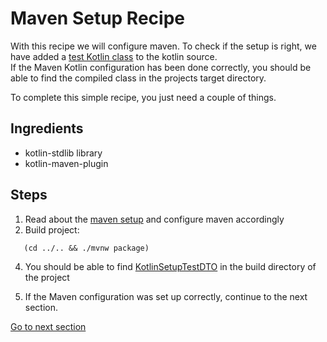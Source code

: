 # Maven Setup Recipe

With this recipe we will configure maven. To check if the setup is right, we have added
a [test Kotlin class](../../../recipe-java/src/main/kotlin/nl/rabobank/kotlinmovement/recipes/KotlinSetupTestDTO.kt) to the kotlin
source.  
If the Maven Kotlin configuration has been done correctly, you should be able to find the compiled class in the projects
target directory.

To complete this simple recipe, you just need a couple of things.

## Ingredients

- kotlin-stdlib library
- kotlin-maven-plugin

## Steps

1) Read about the [maven setup](MAVEN_SETUP.md) and configure maven accordingly
2) Build project:

```shell
   (cd ../.. && ./mvnw package)
   ```

4) You should be able to
   find [KotlinSetupTestDTO](../../recipe-java/target/classes/nl/rabobank/kotlinmovement/recipes/KotlinSetupTestDTO.class) in the
   build directory of the project

6) If the Maven configuration was set up correctly, continue to the next section.

[Go to next section](../2-domain-models/Recipe.md)

